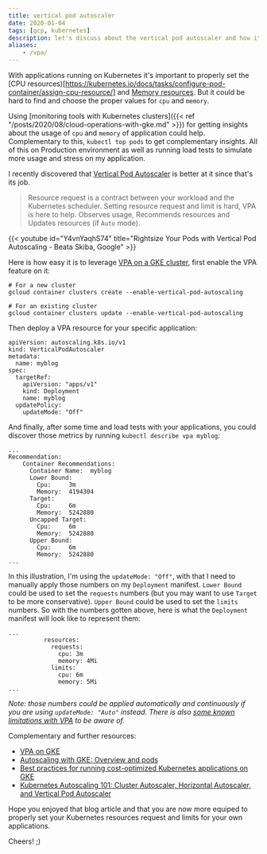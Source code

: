 ```yaml
---
title: vertical pod autoscaler
date: 2020-01-04
tags: [gcp, kubernetes]
description: let's discuss about the vertical pod autoscaler and how it could help setting your Kubernetes resources request and limits.
aliases:
    - /vpa/
---
```

With applications running on Kubernetes it's important to properly set the [CPU resources)[https://kubernetes.io/docs/tasks/configure-pod-container/assign-cpu-resource/] and [Memory resources](https://kubernetes.io/docs/tasks/configure-pod-container/assign-memory-resource/). But it could be hard to find and choose the proper values for `cpu` and `memory`. 

Using [monitoring tools with Kubernetes clusters]({{< ref "/posts/2020/08/cloud-operations-with-gke.md" >}}) for getting insights about the usage of `cpu` and `memory` of application could help. Complementary to this, `kubectl top pods` to get complementary insights. All of this on Production environment as well as running load tests to simulate more usage and stress on my application.

I recently discovered that [Vertical Pod Autoscaler](https://github.com/kubernetes/autoscaler/tree/master/vertical-pod-autoscaler) is better at it since that's its job.

> Resource request is a contract between your workload and the Kubernetes scheduler.
> Setting resource request and limit is hard, VPA is here to help.
> Observes usage, Recommends resources and Updates resources (if `Auto` mode).

{{< youtube id="Y4vnYaqhS74" title="Rightsize Your Pods with Vertical Pod Autoscaling - Beata Skiba, Google" >}}

Here is how easy it is to leverage [VPA on a GKE cluster](https://cloud.google.com/kubernetes-engine/docs/how-to/vertical-pod-autoscaling), first enable the VPA feature on it:
```
# For a new cluster
gcloud container clusters create --enable-vertical-pod-autoscaling

# For an existing cluster
gcloud container clusters update --enable-vertical-pod-autoscaling
```

Then deploy a VPA resource for your specific application:
```
apiVersion: autoscaling.k8s.io/v1
kind: VerticalPodAutoscaler
metadata:
  name: myblog
spec:
  targetRef:
    apiVersion: "apps/v1"
    kind: Deployment
    name: myblog
  updatePolicy:
    updateMode: "Off"
```

And finally, after some time and load tests with your applications, you could discover those metrics by running `kubectl describe vpa myblog`:
```
...
Recommendation:
    Container Recommendations:
      Container Name:  myblog
      Lower Bound:
        Cpu:     3m
        Memory:  4194304
      Target:
        Cpu:     6m
        Memory:  5242880
      Uncapped Target:
        Cpu:     6m
        Memory:  5242880
      Upper Bound:
        Cpu:     6m
        Memory:  5242880
...
```

In this illustration, I'm using the `updateMode: "Off"`, with that I need to manually apply those numbers on my `Deployment` manifest. `Lower Bound` could be used to set the `requests` numbers (but you may want to use `Target` to be more conservative). `Upper Bound` could be used to set the `limits` numbers. So with the numbers gotten above, here is what the `Deployment` manifest will look like to represent them:
```
...
          resources:
            requests:
              cpu: 3m
              memory: 4Mi
            limits:
              cpu: 6m
              memory: 5Mi
...
```

_Note: those numbers could be applied automatically and continuously if you are using `updateMode: "Auto"` instead. There is also [some known limitations with VPA](https://cloud.google.com/kubernetes-engine/docs/concepts/verticalpodautoscaler#limitations_for_vertical_pod_autoscaling) to be aware of._

Complementary and further resources:
- [VPA on GKE](https://cloud.google.com/kubernetes-engine/docs/concepts/verticalpodautoscaler)
- [Autoscaling with GKE: Overview and pods](https://youtu.be/7naCIxIaV1M)
- [Best practices for running cost-optimized Kubernetes applications on GKE](https://cloud.google.com/solutions/best-practices-for-running-cost-effective-kubernetes-applications-on-gke#vertical_pod_autoscaler)
- [Kubernetes Autoscaling 101: Cluster Autoscaler, Horizontal Autoscaler, and Vertical Pod Autoscaler](https://www.cncf.io/blog/2019/10/29/kubernetes-autoscaling-101-cluster-autoscaler-horizontal-autoscaler-and-vertical-pod-autoscaler/)

Hope you enjoyed that blog article and that you are now more equiped to properly set your Kubernetes resources request and limits for your own applications.

Cheers! ;)